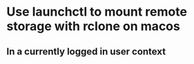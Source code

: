 # Use launchctl to mount remote storage with rclone on macos
## In a currently logged in user context


